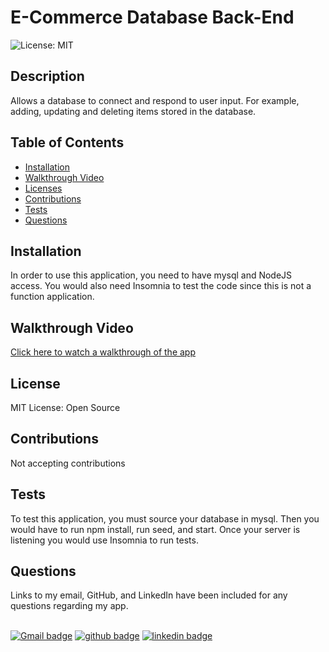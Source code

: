 
# E-Commerce Database Back-End

![License: MIT](https://img.shields.io/badge/License-MIT-yellow.svg)   

## Description
Allows a database to connect and respond to user input. For example, adding, updating and deleting items stored in the database.

## Table of Contents
 * [Installation](#installation)
 * [Walkthrough Video](#walkthrough-video)
 * [Licenses](#Licenses)
 * [Contributions](#Contributions)
 * [Tests](#tests)
 * [Questions](#questions) 
 

## Installation
In order to use this application, you need to have mysql and NodeJS access. You would also need Insomnia to test the code since this is not a function application.

## Walkthrough Video
[Click here to watch a walkthrough of the app](https://watch.screencastify.com/v/t2zqR53JrcwdZttU2bWA)

## License
MIT License: Open Source

## Contributions 
Not accepting contributions

## Tests 
To test this application, you must source your database in mysql. Then you would have to run npm install, run seed, and start. Once your server is listening you would use Insomnia to run tests.

## Questions
Links to my email, GitHub, and LinkedIn have been included for any questions regarding my app. 

<br> [![Gmail badge](https://img.shields.io/badge/Gmail-D14836?style=for-the-badge&logo=gmail&logoColor=white)](mailto:gersen.marissa@gmail.com)
[![github badge](https://img.shields.io/badge/GitHub-100000?style=for-the-badge&logo=github&logoColor=white)](https://github.com/marissacraig)
[![linkedin badge](https://img.shields.io/badge/LinkedIn-0077B5?style=for-the-badge&logo=linkedin&logoColor=white)](www.linkedin.com/in/marissa-craig-59557a172)   

